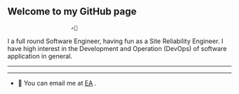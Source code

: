 ## Welcome to my GitHub page

                        ✍🏽

I a full round Software Engineer, having fun as a Site Reliability Engineer. I have high interest in the Development and Operation (DevOps) of software application in general.

---

---

- 📧 You can email me at [EA](mailto:menco23real@yahoo.com) .
